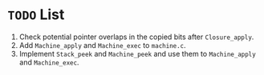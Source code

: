 # `TODO` List

1. Check potential pointer overlaps in the copied bits after `Closure_apply`.
2. Add `Machine_apply` and `Machine_exec` to `machine.c`.
3. Implement `Stack_peek` and `Machine_peek` and use them to `Machine_apply` and
   `Machine_exec`.
